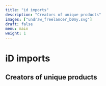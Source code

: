 ```yaml
---
title: "id imports"
description: "Creators of unique products"
images: ["undraw_freelancer_b0my.svg"]
draft: false
menu: main
weight: 1
---
```


# iD imports
## Creators of unique products
